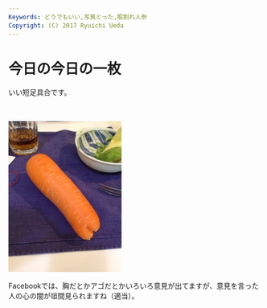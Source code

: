 ```yaml
---
Keywords: どうでもいい,写真とった,股割れ人参
Copyright: (C) 2017 Ryuichi Ueda
---
```


# 今日の今日の一枚
いい短足具合です。

<br /><br /><a href="20131221-203827.jpg"><img src="20131221-203827.jpg" alt="20131221-203827.jpg" class="alignnone size-full" /></a>

Facebookでは、胸だとかアゴだとかいろいろ意見が出てますが、意見を言った人の心の闇が垣間見られますね（適当）。
